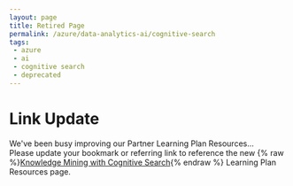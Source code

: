 ```yaml
---
layout: page
title: Retired Page
permalink: /azure/data-analytics-ai/cognitive-search
tags: 
 - azure
 - ai
 - cognitive search
 - deprecated
---
```


# Link Update

We've been busy improving our Partner Learning Plan Resources... 
<br />Please update your bookmark or referring link to reference the new {% raw %}[Knowledge Mining with Cognitive Search](knowledge-mining){% endraw %} Learning Plan Resources page.
